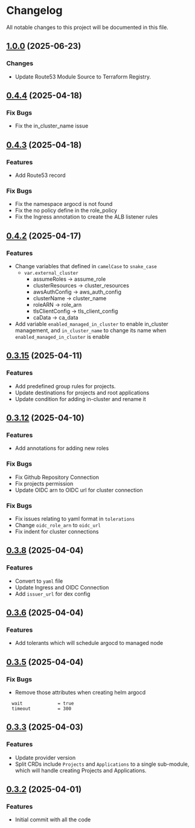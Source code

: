 # Changelog

All notable changes to this project will be documented in this file.

## [1.0.0]() (2025-06-23)

### Changes

* Update Route53 Module Source to Terraform Registry.

## [0.4.4]() (2025-04-18)

### Fix Bugs

* Fix the in_cluster_name issue

## [0.4.3]() (2025-04-18)

### Features

* Add Route53 record

### Fix Bugs

* Fix the namespace argocd is not found
* Fix the no policy define in the role_policy
* Fix the Ingress annotation to create the ALB listener rules

## [0.4.2]() (2025-04-17)

### Features

* Change variables that defined in `camelCase` to `snake_case`
  * `var.external_cluster`
    * assumeRoles -> assume_role
    * clusterResources -> cluster_resources
    * awsAuthConfig -> aws_auth_config
    * clusterName -> cluster_name
    * roleARN -> role_arn
    * tlsClientConfig -> tls_client_config
    * caData -> ca_data
* Add variable `enabled_managed_in_cluster` to enable in_cluster management, and `in_cluster_name` to change its name when `enabled_managed_in_cluster` is enable

## [0.3.15]() (2025-04-11)

### Features

* Add predefined group rules for projects.
* Update destinations for projects and root applications
* Update condition for adding in-cluster and rename it

## [0.3.12]() (2025-04-10)

### Features

* Add annotations for adding new roles

### Fix Bugs

* Fix Github Repository Connection
* Fix projects permission
* Update OIDC arn to OIDC url for cluster connection

### Fix Bugs

* Fix issues relating to yaml format in `tolerations`
* Change `oidc_role_arn` to `oidc_url`
* Fix indent for cluster connections

## [0.3.8]() (2025-04-04)

### Features

* Convert to `yaml` file
* Update Ingress and OIDC Connection
* Add `issuer_url` for dex config

## [0.3.6]() (2025-04-04)

### Features

* Add tolerants which will schedule argocd to managed node

## [0.3.5]() (2025-04-04)

### Fix Bugs

* Remove those attributes when creating helm argocd
```hcl
  wait             = true
  timeout          = 300
```

## [0.3.3]() (2025-04-03)

### Features

* Update provider version
* Split CRDs include `Projects` and `Applications` to a single sub-module, which will handle creating Projects and Applications.

## [0.3.2]() (2025-04-01)

### Features

* Initial commit with all the code

